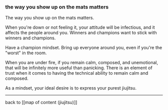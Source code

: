### the way you show up on the mats matters

The way you show up on the mats matters.

When you're down or not feeling it, your attitude will be infectious, and it affects the people around you. Winners and champions want to stick with winners and champions. 

Have a champion mindset. Bring up everyone around you, even if you're the "worst" in the room. 

When you are under fire, if you remain calm, composed, and unemotional, that will be infinitely more useful than panicking. There is an element of trust when it comes to having the technical ability to remain calm and composed. 

As a mindset, your ideal desire is to express your purest jiujitsu. 

---

back to [[map of content (jiujitsu)]]